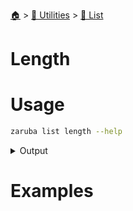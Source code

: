 <!--startTocHeader-->
[🏠](../../README.md) > [🔧 Utilities](../README.md) > [🧺 List](README.md)
# Length
<!--endTocHeader-->


# Usage

<!--startCode-->
```bash
zaruba list length --help
```
 
<details>
<summary>Output</summary>
 
```````
Get length of a jsonList

Usage:
  zaruba list length <jsonList> [flags]

Examples:

> zaruba list length '["🍊","🍓","🍇"]'
3


Flags:
  -h, --help   help for length
```````
</details>
<!--endCode-->

# Examples



<!--startTocSubtopic-->
<!--endTocSubtopic-->